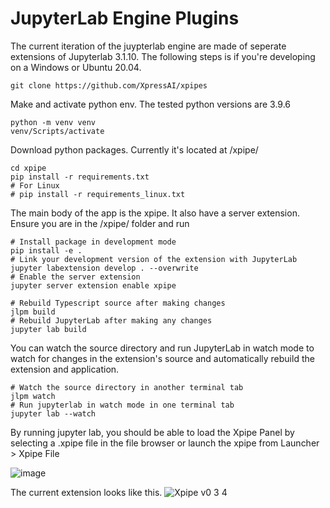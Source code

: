 # JupyterLab Engine Plugins

The current iteration of the juypterlab engine are made of seperate extensions of Jupyterlab 3.1.10. The following steps is if you're developing on a Windows or Ubuntu 20.04.
```
git clone https://github.com/XpressAI/xpipes
```
Make and activate python env. The tested python versions are 3.9.6

```
python -m venv venv
venv/Scripts/activate
```

Download python packages. Currently it's located at /xpipe/

```
cd xpipe
pip install -r requirements.txt
# For Linux
# pip install -r requirements_linux.txt
```

The main body of the app is the xpipe. It also have a server extension. Ensure you are in the /xpipe/ folder and run

```
# Install package in development mode
pip install -e .
# Link your development version of the extension with JupyterLab
jupyter labextension develop . --overwrite
# Enable the server extension
jupyter server extension enable xpipe

# Rebuild Typescript source after making changes
jlpm build
# Rebuild JupyterLab after making any changes
jupyter lab build

```

You can watch the source directory and run JupyterLab in watch mode to watch for changes in the extension's source and automatically rebuild the extension and application.
```
# Watch the source directory in another terminal tab
jlpm watch
# Run jupyterlab in watch mode in one terminal tab
jupyter lab --watch
```

By running jupyter lab, you should be able to load the Xpipe Panel by selecting a .xpipe file in the file browser or launch the xpipe from Launcher > Xpipe File

![image](https://user-images.githubusercontent.com/23378929/133190662-61e71e75-88a4-4fca-8b9c-c1f7ed1fac55.png)


The current extension looks like this.
![Xpipe v0 3 4](https://user-images.githubusercontent.com/68586800/134819194-c7f932e2-beb5-4e35-ba53-3a3bf24dccdc.png)


